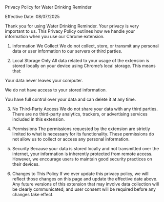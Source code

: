 Privacy Policy for Water Drinking Reminder

Effective Date: 08/07/2025

Thank you for using Water Drinking Reminder. Your privacy is very important to us. This Privacy Policy outlines how we handle your information when you use our Chrome extension.

1. Information We Collect
We do not collect, store, or transmit any personal data or user information to our servers or third parties.

2. Local Storage Only
All data related to your usage of the extension is stored locally on your device using Chrome’s local storage. This means that:

Your data never leaves your computer.

We do not have access to your stored information.

You have full control over your data and can delete it at any time.

3. No Third-Party Access
We do not share your data with any third parties. There are no third-party analytics, trackers, or advertising services included in this extension.

4. Permissions
The permissions requested by the extension are strictly limited to what is necessary for its functionality. These permissions do not allow us to collect or access any personal information.

5. Security
Because your data is stored locally and not transmitted over the internet, your information is inherently protected from remote access. However, we encourage users to maintain good security practices on their devices.

6. Changes to This Policy
If we ever update this privacy policy, we will reflect those changes on this page and update the effective date above. Any future versions of this extension that may involve data collection will be clearly communicated, and user consent will be required before any changes take effect.
